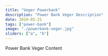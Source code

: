 ```yaml
---
title: "Veger Powerbank"
description: "Power Bank Veger Description"
date: 2019-05-21
tags: ["power-bank"]
image: "./powerbank-veger.jpg"
sliders: ["a", "b"]
---
```


Power Bank Veger Content
